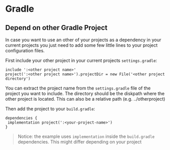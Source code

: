 # Gradle
## Depend on other Gradle Project
In case you want to use an other of your projects as a dependency in your current projects you just need to add some few little lines to your project configuration files.

First include your other project in your current projects `settings.gradle`:
```
include ':<other project name>'
project(':<other project name>').projectDir = new File('<other project directory')
```

You can extract the project name from the `settings.gradle` file of the project you want to include. The directory should be the diskpath where the other project is located. This can also be a relative path (e.g. ../otherproject)

Then add the project to your `build.gradle`:
```
dependencies {
 implementation project(':<your-project-name>')
}
```

> Notice: the example uses `implementation` inside the `build.gradle` dependencies. This might differ depending on your project